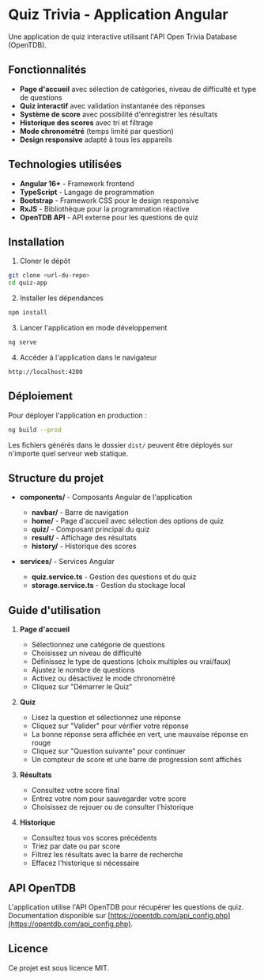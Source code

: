 # Quiz Trivia - Application Angular

Une application de quiz interactive utilisant l'API Open Trivia Database (OpenTDB).

## Fonctionnalités

- **Page d'accueil** avec sélection de catégories, niveau de difficulté et type de questions
- **Quiz interactif** avec validation instantanée des réponses
- **Système de score** avec possibilité d'enregistrer les résultats
- **Historique des scores** avec tri et filtrage
- **Mode chronométré** (temps limité par question)
- **Design responsive** adapté à tous les appareils

## Technologies utilisées

- **Angular 16+** - Framework frontend
- **TypeScript** - Langage de programmation
- **Bootstrap** - Framework CSS pour le design responsive
- **RxJS** - Bibliothèque pour la programmation réactive
- **OpenTDB API** - API externe pour les questions de quiz

## Installation

1. Cloner le dépôt
```bash
git clone <url-du-repo>
cd quiz-app
```

2. Installer les dépendances
```bash
npm install
```

3. Lancer l'application en mode développement
```bash
ng serve
```

4. Accéder à l'application dans le navigateur
```
http://localhost:4200
```

## Déploiement

Pour déployer l'application en production :

```bash
ng build --prod
```

Les fichiers générés dans le dossier `dist/` peuvent être déployés sur n'importe quel serveur web statique.

## Structure du projet

- **components/** - Composants Angular de l'application
  - **navbar/** - Barre de navigation
  - **home/** - Page d'accueil avec sélection des options de quiz
  - **quiz/** - Composant principal du quiz
  - **result/** - Affichage des résultats
  - **history/** - Historique des scores

- **services/** - Services Angular
  - **quiz.service.ts** - Gestion des questions et du quiz
  - **storage.service.ts** - Gestion du stockage local

## Guide d'utilisation

1. **Page d'accueil**
   - Sélectionnez une catégorie de questions
   - Choisissez un niveau de difficulté
   - Définissez le type de questions (choix multiples ou vrai/faux)
   - Ajustez le nombre de questions
   - Activez ou désactivez le mode chronométré
   - Cliquez sur "Démarrer le Quiz"

2. **Quiz**
   - Lisez la question et sélectionnez une réponse
   - Cliquez sur "Valider" pour vérifier votre réponse
   - La bonne réponse sera affichée en vert, une mauvaise réponse en rouge
   - Cliquez sur "Question suivante" pour continuer
   - Un compteur de score et une barre de progression sont affichés

3. **Résultats**
   - Consultez votre score final
   - Entrez votre nom pour sauvegarder votre score
   - Choisissez de rejouer ou de consulter l'historique

4. **Historique**
   - Consultez tous vos scores précédents
   - Triez par date ou par score
   - Filtrez les résultats avec la barre de recherche
   - Effacez l'historique si nécessaire

## API OpenTDB

L'application utilise l'API OpenTDB pour récupérer les questions de quiz. Documentation disponible sur [https://opentdb.com/api_config.php](https://opentdb.com/api_config.php).

## Licence

Ce projet est sous licence MIT.
